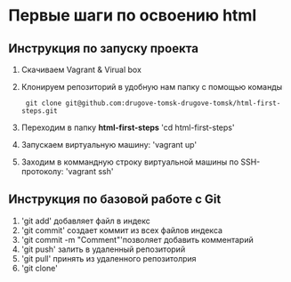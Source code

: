 # Первые шаги по освоению html
## Инструкция по запуску проекта
1. Скачиваем Vagrant & Virual box
1. Клонируем репозиторий в удобную нам папку с помощью команды
        
        git clone git@github.com:drugove-tomsk-drugove-tomsk/html-first-steps.git
        
1. Переходим в папку **html-first-steps** 'cd html-first-steps'
1. Запускаем виртуальную машину: 'vagrant up'
1. Заходим в коммандную строку виртуальной машины  по SSH-протоколу: 'vagrant ssh'
## Инструкция по базовой работе с Git
1. 'git add' добавляет файл в индекс
1. 'git commit' создает коммит из всех файлов индекса
1. 'git commit -m "Comment"'позволяет добавить комментарий 
1. 'git push' залить в удаленный репозиторий
1. 'git pull' принять из удаленного репозитолрия
1. 'git clone'